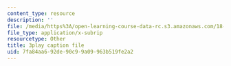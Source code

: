 ```yaml
---
content_type: resource
description: ''
file: /media/https%3A/open-learning-course-data-rc.s3.amazonaws.com/18-01-single-variable-calculus-fall-2006/7fa84aa692de90c99a09963b519fe2a2_hjZhPczMkL4.srt
file_type: application/x-subrip
resourcetype: Other
title: 3play caption file
uid: 7fa84aa6-92de-90c9-9a09-963b519fe2a2
---
```


